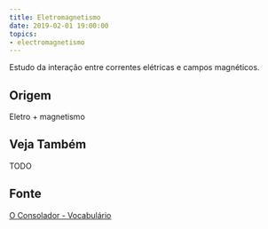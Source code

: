 ```yaml
---
title: Eletromagnetismo
date: 2019-02-01 19:00:00
topics:
- electromagnetismo
---
```


Estudo da interação entre correntes elétricas e campos magnéticos.

## Origem
Eletro + magnetismo

## Veja Também
TODO

## Fonte
[O Consolador - Vocabulário](http://www.oconsolador.com.br/linkfixo/vocabulario/principal.html)


